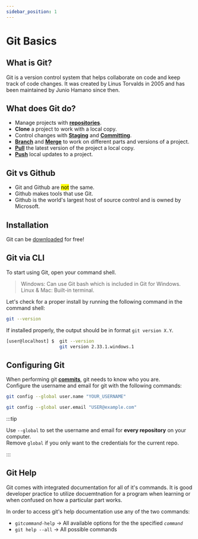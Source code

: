 ```yaml
---
sidebar_position: 1
---
```


# Git Basics

## What is Git?

Git is a version control system that helps collaborate on code and keep track of code changes. It was created by Linus Torvalds in 2005 and has been maintained by Junio Hamano since then.

## What does Git do?

* Manage projects with [**repositories**](./Index.md#repository-repo).
* **Clone** a project to work with a local copy.
* Control changes with [**Staging**](./Index.md#stage) and [**Committing**](./Index.md#commit).
* [**Branch**](./Index.md#branch) and [**Merge**](./Index.md#merge) to work on different parts and versions of a project.
* [**Pull**](./Index.md#pull) the latest version of the project a local copy.
* [**Push**](./Index.md#push) local updates to a project.

## Git vs Github
* Git and Github are <mark>not</mark> the same.
* Github makes tools that use Git.
* Github is the world's largest host of source control and is owned by Microsoft.

## Installation
Git can be [downloaded](https://git-scm.com/) for free!

## Git via CLI
To start using Git, open your command shell.

>Windows: Can use Git bash which is included in Git for Windows.<br />
Linux & Mac: Built-in terminal.

Let's check for a proper install by running the following command in the command shell:
``` bash
git --version
```

If installed properly, the output should be in format `git version X.Y`.
``` bash
[user@localhost] $  git --version
                    git version 2.33.1.windows.1
```

## Configuring Git
When performing git [**commits**](./Index.md#commit), git needs to know who you are. <br />
Configure the username and email for git with the following commands:
``` bash
git config --global user.name "YOUR_USERNAME"
```
``` bash
git config --global user.email "USER@example.com" 
```
:::tip

 Use `--global` to set the username and email for **every repository** on your computer. <br/> Remove `global` if you only want to the credentials for the current repo.

:::

## Git Help
Git comes with integrated documentation for all of it's commands. It is good developer practice to utilize docuemtnation for a program when learning or when confused on how a particular part works.

In order to access git's help documentation use any of the two commands:
- `git`*`command`*`-help` $\rightarrow$ All available options for the the specified *`command`*
- `git help --all` $\rightarrow$ All possible commands